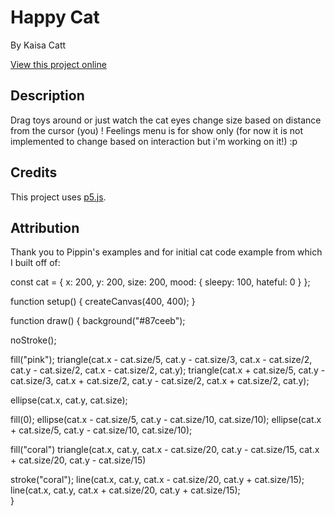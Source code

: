 # Happy Cat

By Kaisa Catt

[View this project online](kaikukuu.github.io. )

## Description

Drag toys around or just watch the cat eyes change size based on distance from the cursor (you) ! Feelings menu is for show only (for now it is not implemented to change based on interaction but i'm working on it!) :p


## Credits

This project uses [p5.js](https://p5js.org).

## Attribution

Thank you to Pippin's examples and for initial cat code example from which I built off of: 

const cat = {
  x: 200,
  y: 200,
  size: 200,
  mood: {
    sleepy: 100,
    hateful: 0
  }
};

function setup() {
  createCanvas(400, 400);
}

function draw() {
  background("#87ceeb");
  
  noStroke();
  
  fill("pink");
    triangle(cat.x - cat.size/5, cat.y - cat.size/3, cat.x - cat.size/2, cat.y - cat.size/2, cat.x - cat.size/2, cat.y);
    triangle(cat.x + cat.size/5, cat.y - cat.size/3, cat.x + cat.size/2, cat.y - cat.size/2, cat.x + cat.size/2, cat.y);

  
  ellipse(cat.x, cat.y, cat.size);
  
  fill(0);
  ellipse(cat.x - cat.size/5, cat.y - cat.size/10, cat.size/10);
  ellipse(cat.x + cat.size/5, cat.y - cat.size/10, cat.size/10);
  
  fill("coral")
  triangle(cat.x, cat.y, cat.x - cat.size/20, cat.y - cat.size/15, cat.x + cat.size/20, cat.y - cat.size/15)
  
  stroke("coral");
  line(cat.x, cat.y, cat.x - cat.size/20, cat.y + cat.size/15);
  line(cat.x, cat.y, cat.x + cat.size/20, cat.y + cat.size/15);  
}
